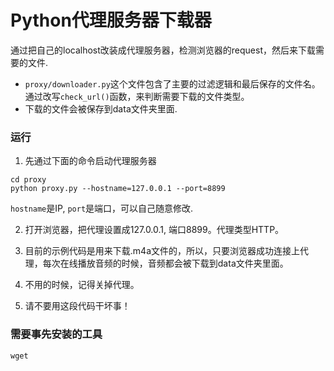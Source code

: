 # Python代理服务器下载器

通过把自己的localhost改装成代理服务器，检测浏览器的request，然后来下载需要的文件.

* `proxy/downloader.py`这个文件包含了主要的过滤逻辑和最后保存的文件名。通过改写`check_url()`函数，来判断需要下载的文件类型。
* 下载的文件会被保存到data文件夹里面.


### 运行

1. 先通过下面的命令启动代理服务器

```
cd proxy
python proxy.py --hostname=127.0.0.1 --port=8899
```

`hostname`是IP, `port`是端口，可以自己随意修改.

2. 打开浏览器，把代理设置成127.0.0.1, 端口8899。代理类型HTTP。

3. 目前的示例代码是用来下载.m4a文件的，所以，只要浏览器成功连接上代理，每次在线播放音频的时候，音频都会被下载到data文件夹里面。

4. 不用的时候，记得关掉代理。

5. 请不要用这段代码干坏事！

### 需要事先安装的工具
```
wget
```